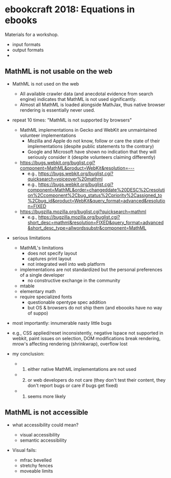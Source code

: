 # ebookcraft 2018: Equations in ebooks

Materials for a workshop.

* input formats
* output formats
*

## MathML is not usable on the web

* MathML is not used on the web
  * All available crawler data (and anecdotal evidence from search engine) indicates that MathML is not used significantly.
  * Almost all MathML is loaded alongside MathJax, thus native browser rendering is essentially never used.
* repeat 10 times: "MathML is not supported by browsers"
  * MathML implementations in Gecko and WebKit are unmaintained volunteer implementations
    * Mozilla and Apple do not know, follow or care the state of their implementations (despite public statements to the contrary)
    * Google and Microsoft have shown no indication that they will seriously consider it (despite volunteers claiming differently)
  * https://bugs.webkit.org/buglist.cgi?component=MathML&product=WebKit&resolution=---
    * e.g., https://bugs.webkit.org/buglist.cgi?quicksearch=voiceover%20mathml
    * e.g., https://bugs.webkit.org/buglist.cgi?component=MathML&order=changeddate%20DESC%2Cresolution%2Ccomponent%2Cbug_status%2Cpriority%2Cassigned_to%2Cbug_id&product=WebKit&query_format=advanced&resolution=FIXED
  * https://bugzilla.mozilla.org/buglist.cgi?quicksearch=mathml
    * e.g., https://bugzilla.mozilla.org/buglist.cgi?short_desc=mathml&resolution=FIXED&query_format=advanced&short_desc_type=allwordssubstr&component=MathML
* serious limitations
  * MathML's limitations
    * does not specify layout
    * captures print layout
    * not integrated well into web platform
  * implementations are not standardized but the personal preferences of a single developer
    * no constructive exchange in the community
  * mtable
  * elementary math
  * require specialized fonts
    * questionable opentype spec addition
    * but OS & browsers do not ship them (and eboooks have no way of suppo)
 * most importantly: innumerable nasty little bugs
  * e.g., CSS applied/reset inconsistently, negative lspace not supported in webkit, paint issues on selection, DOM modifications break rendering, mrow's affecting rendering (shrinkwrap), overflow lost

* my conclusion:
  * 1) either native MathML implementations are not used
  * 2) or web developers do not care (they don't test their content, they don't report bugs or care if bugs get fixed)
  * 1) seems more likely

## MathML is not accessible

* what accessibility could mean?
  * visual accessibility
  * semantic accessibility

* Visual fails:
  * mfrac bevelled
  * stretchy fences
  * moveable limits
